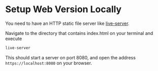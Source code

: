 # Setup Web Version Locally

You need to have an HTTP static file server like [live-server](https://www.npmjs.com/package/live-server). 

Navigate to the directory that contains index.html on your terminal and execute

```bash
live-server
```

This should start a server on port 8080, and open the address `https://localhost:8080` on your browser.